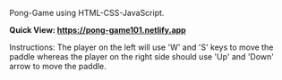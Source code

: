 Pong-Game using HTML-CSS-JavaScript.

**Quick View: https://pong-game101.netlify.app**

Instructions: The player on the left will use 'W' and 'S' keys to move the paddle whereas the player on the right side should
use 'Up' and 'Down' arrow to move the paddle.
